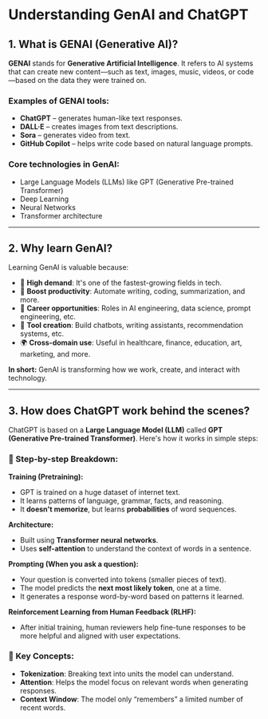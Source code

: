 
# Understanding GenAI and ChatGPT

## 1. What is GENAI (Generative AI)?

**GENAI** stands for **Generative Artificial Intelligence**. It refers to AI systems that can create new content—such as text, images, music, videos, or code—based on the data they were trained on.

### Examples of GENAI tools:
- **ChatGPT** – generates human-like text responses.
- **DALL·E** – creates images from text descriptions.
- **Sora** – generates video from text.
- **GitHub Copilot** – helps write code based on natural language prompts.

### Core technologies in GenAI:
- Large Language Models (LLMs) like GPT (Generative Pre-trained Transformer)
- Deep Learning
- Neural Networks
- Transformer architecture

---

## 2. Why learn GenAI?

Learning GenAI is valuable because:

- 🚀 **High demand**: It's one of the fastest-growing fields in tech.
- 🧠 **Boost productivity**: Automate writing, coding, summarization, and more.
- 💼 **Career opportunities**: Roles in AI engineering, data science, prompt engineering, etc.
- 🔧 **Tool creation**: Build chatbots, writing assistants, recommendation systems, etc.
- 🌍 **Cross-domain use**: Useful in healthcare, finance, education, art, marketing, and more.

**In short:** GenAI is transforming how we work, create, and interact with technology.

---

## 3. How does ChatGPT work behind the scenes?

ChatGPT is based on a **Large Language Model (LLM)** called **GPT (Generative Pre-trained Transformer)**. Here's how it works in simple steps:

### 🔁 Step-by-step Breakdown:

**Training (Pretraining):**
- GPT is trained on a huge dataset of internet text.
- It learns patterns of language, grammar, facts, and reasoning.
- It **doesn't memorize**, but learns **probabilities** of word sequences.

**Architecture:**
- Built using **Transformer neural networks**.
- Uses **self-attention** to understand the context of words in a sentence.

**Prompting (When you ask a question):**
- Your question is converted into tokens (smaller pieces of text).
- The model predicts the **next most likely token**, one at a time.
- It generates a response word-by-word based on patterns it learned.

**Reinforcement Learning from Human Feedback (RLHF):**
- After initial training, human reviewers help fine-tune responses to be more helpful and aligned with user expectations.

### 🔧 Key Concepts:
- **Tokenization**: Breaking text into units the model can understand.
- **Attention**: Helps the model focus on relevant words when generating responses.
- **Context Window**: The model only “remembers” a limited number of recent words.
